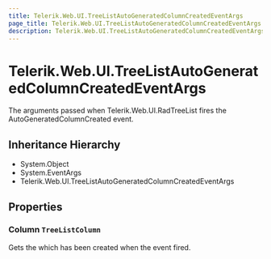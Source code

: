 ```yaml
---
title: Telerik.Web.UI.TreeListAutoGeneratedColumnCreatedEventArgs
page_title: Telerik.Web.UI.TreeListAutoGeneratedColumnCreatedEventArgs
description: Telerik.Web.UI.TreeListAutoGeneratedColumnCreatedEventArgs
---
```


# Telerik.Web.UI.TreeListAutoGeneratedColumnCreatedEventArgs

The arguments passed when Telerik.Web.UI.RadTreeList fires the AutoGeneratedColumnCreated event.

## Inheritance Hierarchy

* System.Object
* System.EventArgs
* Telerik.Web.UI.TreeListAutoGeneratedColumnCreatedEventArgs

## Properties

###  Column `TreeListColumn`

Gets the 
            which has been created when the event fired.

